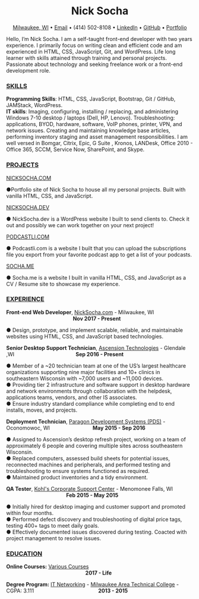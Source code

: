 <body>
    <!-- Name -->
    <h1 align="center">Nick Socha</h1>
    <!-- Contact Info -->
    <p align="center"><a href="https://www.google.com/maps/place/Milwaukee,+WI/@43.057806,-88.1075137,11z/data=!3m1!4b1!4m5!3m4!1s0x880502d7578b47e7:0x445f1922b5417b84!8m2!3d43.0389025!4d-87.9064736" target="_blank">Milwaukee, WI</a> • <a href="http://contact.nicksocha.com">Email</a> • (414) 502-8108 • <a href="http://linkedin.nicksocha.com" target="_blank">LinkedIn</a> • <a href="http://github.nicksocha.com" target="_blank">GitHub</a> • <a href="https://nicksocha.com" target="_blank">Portfolio</a></p>
    <!-- Intro -->
    <p>Hello, I’m Nick Socha. I am a self-taught front-end developer with two years experience. I primarily focus on writing clean and efficient code and am experienced in HTML, CSS, JavaScript, Git, and WordPress. Life long learner with skills attained through training and personal projects. Passionate about technology and seeking freelance work or a front-end development role.</p>
    <!-- SKILLS -->
    <h3><u>SKILLS</u></h3>
    <p>
        <!-- Programming Skills -->
        <b>Programming Skills</b>: HTML, CSS, JavaScript, Bootstrap, Git / GitHub, JAMStack, WordPress.<br>
        <!-- IT Skills -->
        <b>IT skills</b>: Imaging, configuring, installing / replacing, and administering Windows 7-10 desktop / laptops (Dell, HP, Lenovo). Troubleshooting: applications, BYOD, hardware, software, VoIP phones, printer, VPN, and network issues. Creating and maintaining knowledge base articles, performing inventory staging and asset management responsibilities. I am well versed in Bomgar, Citrix, Epic, G Suite , Kronos, LANDesk, Office 2010 - Office 365, SCCM, Service Now, SharePoint, and Skype.
    </p>
    <!-- PROJECTS -->
    <h3><u>PROJECTS</u></h3>
    <!-- NICKSOCHA.COM -->
    <a href="https://nicksocha.com/" target="_blank">NICKSOCHA.COM</a>
    <p>●Portfolio site of Nick Socha to house all my personal projects. Built with vanilla HTML, CSS, and JavaScript.</p>
    <!-- NICKSOCHA.DEV -->
    <a href="https://nicksocha.dev/" target="_blank">NICKSOCHA.DEV</a>
    <p>● NickSocha.dev is a WordPress website I built to send clients to. Check it out and possibly we can work together on your next project!</p>
    <!-- PODCASTLI.COM -->
    <a href="https://podcastli.com/" target="_blank">PODCASTLI.COM</a>
    <p>● Podcastli.com is a website I built that you can upload the subscriptions file you export from your favorite podcast app to get a list of your podcasts.</p>
    <!-- SOCHA.ME -->
    <a href="https://socha.me/" target="_blank">SOCHA.ME</a>
    <p>● Socha.me is a website I built in vanilla HTML, CSS, and JavaScript as a CV / Resume site to showcase my experience.</p>
    <!-- EXPERIENCE -->
    <h3><u>EXPERIENCE</u></h3>
    <!-- Front-end Web Developer -->
    <p><b>Front-end Web Developer</b>, <a href="https://nicksocha.com/" target="_blank">NickSocha.com</a> - Milwaukee, WI &emsp; &emsp; &emsp; &emsp; &emsp; &emsp; &emsp; &emsp; &emsp; &emsp; &emsp; &emsp; &emsp; &emsp; &emsp; <b>Nov 2017 - Present</b></p>
    <p>● Design, prototype, and implement scalable, reliable, and maintainable websites using HTML, CSS, and JavaScript based technologies.</p>
    <!-- Senior Desktop Support Technician -->
    <p><b>Senior Desktop Support Technician</b>, <a href="https://ascension.org/Our-Work/Ascension-Technologies" target="_blank">Ascension Technologies</a> - Glendale ,WI &emsp; &emsp; &emsp; &emsp; &emsp; &emsp; &emsp; &emsp; &emsp; <b>Sep 2016 - Present</b></p>
    <p>● Member of a ~20 technician team at one of the US’s largest healthcare organizations supporting nine major facilities and 10+ clinics in southeastern Wisconsin with ~7,000 users and ~11,000 devices.<br>● Providing tier 2 infrastructure and software support in desktop hardware and network environments through collaboration with the helpdesk, applications teams, vendors, and other IS associates.<br>● Ensure industry standard compliance while completing end to end installs, moves, and projects.</p>
    <!-- Deployment Technician -->
    <p><b>Deployment Technician</b>, <a href="https://pdsit.net/" target="_blank">Paragon Development Systems (PDS)</a> - Oconomowoc, WI &emsp; &emsp; &emsp; &emsp; &emsp; &emsp; &nbsp;<b>May 2015 - Sep 2016</b></p>
    <p>● Assigned to Ascension’s desktop refresh project, working on a team of approximately 6 people and covering multiple sites across southeastern Wisconsin.<br>● Replaced computers, assessed build sheets for potential issues, reconnected machines and peripherals, and performed testing and troubleshooting to ensure systems functioned as required.<br>● Maintained product inventories and a tidy environment.</p>
    <!-- QA Tester -->
    <p><b>QA Tester</b>, <a href="https://corporate.kohls.com/" target="_blank">Kohl's Corporate Support Center</a> - Menomonee Falls, WI &emsp; &emsp; &emsp; &emsp; &emsp; &emsp; &emsp; &emsp; &emsp; &emsp; &emsp; &emsp; <b>Feb 2015 - May 2015</b></p>
    <p>● Initially hired for desktop imaging and customer support and promoted within four months.<br>● Performed defect discovery and troubleshooting of digital price tags, testing 400+ tags to meet daily goals.<br>● Effectively documented issues discovered during testing. Coacted with project management to resolve issues.<br></p>
    <!-- Education -->
    <h3><u>EDUCATION</u></h3>
    <!-- Online Courses: Various Courses -->
    <p><b>Online Courses:</b> <a href="http://learning.nicksocha.com" target="_blank">Various Courses</a> &emsp; &emsp; &emsp; &emsp; &emsp; &emsp; &emsp; &emsp; &emsp; &emsp; &emsp; &emsp; &emsp; &emsp; &emsp; &emsp; &emsp; &emsp; &emsp; &emsp; &emsp; &emsp; &emsp; &emsp; &emsp; &emsp; &nbsp; &nbsp; <b>2017 - Life</b></p>
    <!-- Degree Program: IT Networking -->
    <p><b>Degree Program:</b> <a href="https://www.matc.edu/course-catalog/stem/it-network-specialist.html" target="_blank">IT Networking</a> - <a href="https://www.matc.edu/" target="_blank">Milwaukee Area Technical College</a> - CGPA: 3.111 &emsp; &emsp; &emsp; &emsp; &emsp; &emsp; &emsp; &emsp; &emsp; &nbsp; <b>2013 - 2015</b></p>
</body>
